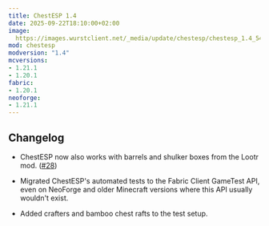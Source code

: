 ```yaml
---
title: ChestESP 1.4
date: 2025-09-22T18:10:00+02:00
image: 
  https://images.wurstclient.net/_media/update/chestesp/chestesp_1.4_540p.webp
mod: chestesp
modversion: "1.4"
mcversions:
- 1.21.1
- 1.20.1
fabric:
- 1.20.1
neoforge:
- 1.21.1
---
```

## Changelog

- ChestESP now also works with barrels and shulker boxes from the Lootr mod. ([#28](https://github.com/Wurst-Imperium/ChestESP/issues/28))

- Migrated ChestESP's automated tests to the Fabric Client GameTest API, even on NeoForge and older Minecraft versions where this API usually wouldn't exist.

- Added crafters and bamboo chest rafts to the test setup.
